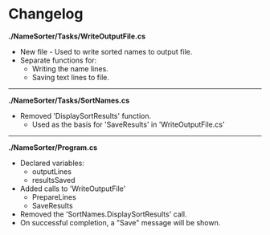 # Changelog

**./NameSorter/Tasks/WriteOutputFile.cs**
* New file - Used to write sorted names to output file.
* Separate functions for:
	* Writing the name lines.
	* Saving text lines to file.

---

**./NameSorter/Tasks/SortNames.cs**
* Removed 'DisplaySortResults' function.
	* Used as the basis for 'SaveResults' in 'WriteOutputFile.cs'

---

**./NameSorter/Program.cs**
* Declared variables:
	* outputLines
	* resultsSaved
* Added calls to 'WriteOutputFile'
	* PrepareLines
	* SaveResults
* Removed the 'SortNames.DisplaySortResults' call.
* On successful completion, a "Save" message will be shown.
